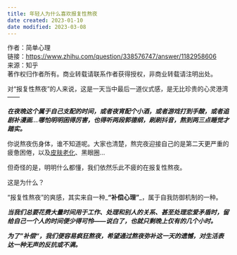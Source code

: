 ```yaml
---
title: 年轻人为什么喜欢报复性熬夜
date created: 2023-01-10
date modified: 2023-03-08
---
```


作者：简单心理  
链接：https://www.zhihu.com/question/338576747/answer/1182958606  
来源：知乎  
著作权归作者所有。商业转载请联系作者获得授权，非商业转载请注明出处。

对“报复性熬夜”的人来说，这是一天当中最后一道仪式感，是无比珍贵的心灵港湾——

***在夜晚这个属于自己支配的时间，或者夜宵配个小酒，或者游戏打到手酸，或者追剧补漫画…哪怕明明困得厉害，也得听两段郭德纲，刷刷抖音，熬到两三点睡觉才踏实。***

你说熬夜伤身体，谁不知道呢。大家也清楚，熬完夜迎接自己的是第二天更严重的疲惫困倦，以及[皮肤老化](https://www.zhihu.com/search?q=%E7%9A%AE%E8%82%A4%E8%80%81%E5%8C%96&search_source=Entity&hybrid_search_source=Entity&hybrid_search_extra=%7B%22sourceType%22%3A%22answer%22%2C%22sourceId%22%3A1182958606%7D)、黑眼圈…

但奇怪的是，明明什么都懂，我们依然乐此不疲的在报复性熬夜。

这是为什么？

“报复性熬夜”的爽感，其实来自一种_**“补偿心理”**_，属于自我防御机制的一种。

***当我们总要花费大量时间用于工作、处理和别人的关系、甚至处理恋爱矛盾时，留给自己一个人的时间便少得可怜——说白了，也就只剩晚上仅有的几个小时。***

***为了”补偿“，我们便容易疯狂熬夜，希望通过熬夜弥补这一天的遗憾，对生活表达一种无声的反抗或不满。***
